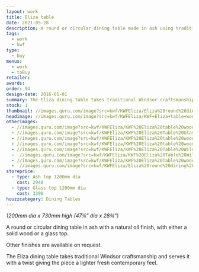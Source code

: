 ```yaml
---
layout: work
title: Eliza table
date: 2021-05-28
description: A round or circular dining table made in ash using traditional Windsor craftmanship but with an added twist giving it a lighter, fresh contemporary feel. Either 1.2m (seats 6) or 1.5m (seats 8).
tags:
  - work
  - kwf
type:
  - buy
menus:
  - work
  - toBuy
retailer:
awards:
order: 94
design-date: 2016-01-01
summary: The Eliza dining table takes traditional Windsor craftsmanship and serves it with a twist giving the piece a lighter fresh contemporary feel.
stock: 1
thumbnail: //images.quru.com/image?src=kwf/KWFEliza/Eliza%20round%20dining%20table%201.jpg&right=0.86875&left=0.12812&icc=srgb&top=0.12546&strip=0&width=170
headimage: //images.quru.com/image?src=kwf/KWFEliza/KWF+Eliza+table+wood+on+blue+orange+set.jpg&icc=srgb&strip=0
otherimages:
  - //images.quru.com/image?src=kwf/KWFEliza/KWF%20Eliza%20table%20wood%20on%20blue%203.jpg&bottom=0.90313&top=0.2125&icc=srgb&strip=0
  - //images.quru.com/image?src=kwf/KWFEliza/KWF%20Eliza%20Table%20Glass%20on%20blue%20front.jpg&bottom=0.85625&top=0.1875&icc=srgb&strip=0
  - //images.quru.com/image?src=kwf/KWFEliza/KWF%20Eliza%20table%20wood%20on%20blue%20under%202.jpg&right=0.8625&left=0.18125&icc=srgb&strip=0
  - //images.quru.com/image?src=kwf/KWFEliza/KWF%20Eliza%20table%20wood%20on%20blue%20under%20detail%202.jpg&right=0.9125&left=0.08125&icc=srgb&strip=0
  - //images.quru.com/image?src=kwf/KWFEliza/KWF%20Eliza%20Table%20Wilding%20kitchen%20scene%202.JPG&angle=90&icc=srgb&strip=0
  -  //images.quru.com/image?src=kwf/KWFEliza/KWF%20Eliza%20Table%20Wilding%20kitchen%20scene.JPG&angle=90&icc=srgb&strip=0
  - //images.quru.com/image?src=kwf/KWFEliza/KWF%20Eliza%20Table%20wood%20on%20blue%20undressed.jpg&right=0.94063&left=0.08125&icc=srgb&strip=0&icc=srgb&strip=0
  -  //images.quru.com/image?src=kwf/KWFEliza/Eliza%20round%20dining%20table%201.jpg&right=0.91563&left=0.06875&icc=srgb&strip=0
storeprice:
  - type: Ash top 1200mm dia
    cost: 2940
  - type: Glass top 1200mm dia
    cost: 3390
houzzcategory: Dining Tables
---
```

_1200mm dia x 730mm high (47&frac14;” dia x 28&frac34;”)_

A round or circular dining table in ash with a natural oil finish, with either a solid wood or a glass top.

Other finishes are available on request.

The Eliza dining table takes traditional Windsor craftsmanship and serves it with a twist giving the piece a lighter fresh contemporary feel.
